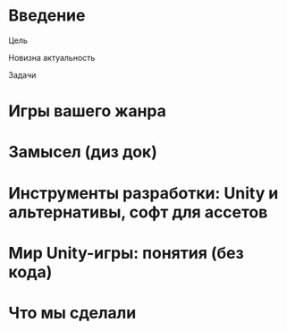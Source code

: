 # Введение

Цель

Новизна актуальность

Задачи

# Игры вашего жанра
# Замысел (диз док)
# Инструменты разработки: Unity и альтернативы, софт для ассетов
# Мир Unity-игры: понятия (без кода)
# Что мы сделали